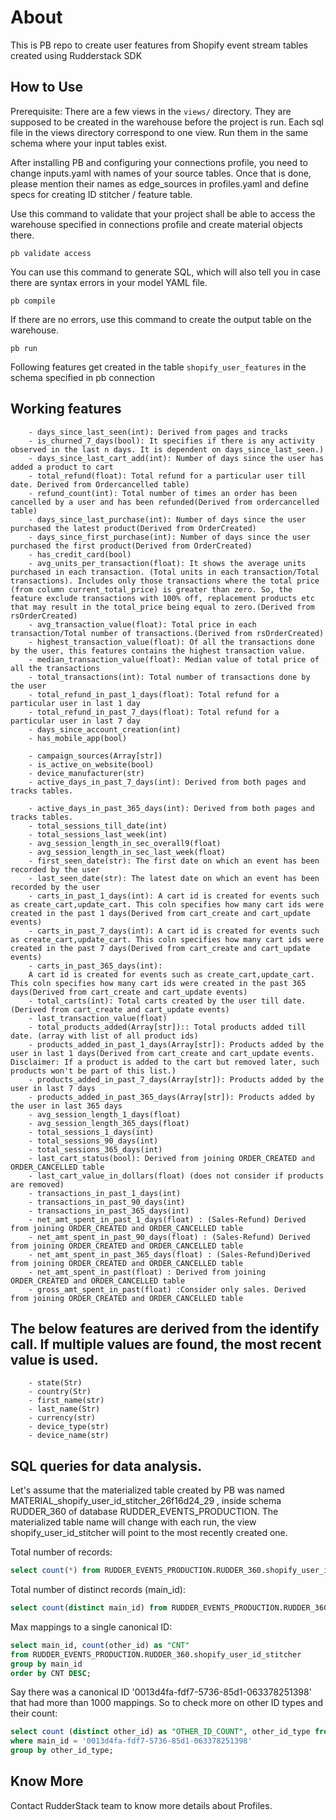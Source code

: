 # About

This is PB repo to create user features from Shopify event stream tables created using Rudderstack SDK


## How to Use

Prerequisite: There are a few views in the ```views/``` directory. They are supposed to be created in the warehouse before the project is run. Each sql file in the views directory correspond to one view. Run them in the same schema where your input tables exist.

After installing PB and configuring your connections profile, you need to change inputs.yaml with names of your source tables. Once that is done, please mention their names as edge_sources in profiles.yaml and define specs for creating ID stitcher / feature table. 

Use this command to validate that your project shall be able to access the warehouse specified in connections profile and create material objects there.

```shell script
pb validate access
```

You can use this command to generate SQL, which will also tell you in case there are syntax errors in your model YAML file.

```shell script
pb compile
```

If there are no errors, use this command to create the output table on the warehouse.

```shell script
pb run
```

Following features get created in the table ```shopify_user_features``` in the schema specified in pb connection 


## Working features
        - days_since_last_seen(int): Derived from pages and tracks
        - is_churned_7_days(bool): It specifies if there is any activity observed in the last n days. It is dependent on days_since_last_seen.)
        - days_since_last_cart_add(int): Number of days since the user has added a product to cart
        - total_refund(float): Total refund for a particular user till date. Derived from Ordercancelled table)
        - refund_count(int): Total number of times an order has been cancelled by a user and has been refunded(Derived from ordercancelled table)
        - days_since_last_purchase(int): Number of days since the user purchased the latest product(Derived from OrderCreated)
        - days_since_first_purchase(int): Number of days since the user purchased the first product(Derived from OrderCreated)
        - has_credit_card(bool) 
        - avg_units_per_transaction(float): It shows the average units purchased in each transaction. (Total units in each transaction/Total transactions). Includes only those transactions where the total price (from column current_total_price) is greater than zero. So, the feature exclude transactions with 100% off, replacement products etc that may result in the total_price being equal to zero.(Derived from rsOrderCreated)
        - avg_transaction_value(float): Total price in each transaction/Total number of transactions.(Derived from rsOrderCreated)
        - highest_transaction_value(float): Of all the transactions done by the user, this features contains the highest transaction value.
        - median_transaction_value(float): Median value of total price of all the transactions 
        - total_transactions(int): Total number of transactions done by the user
        - total_refund_in_past_1_days(float): Total refund for a particular user in last 1 day
        - total_refund_in_past_7_days(float): Total refund for a particular user in last 7 day
        - days_since_account_creation(int)
        - has_mobile_app(bool)
        
        - campaign_sources(Array[str])
        - is_active_on_website(bool)
        - device_manufacturer(str)
        - active_days_in_past_7_days(int): Derived from both pages and tracks tables.

        - active_days_in_past_365_days(int): Derived from both pages and tracks tables.
        - total_sessions_till_date(int)
        - total_sessions_last_week(int)
        - avg_session_length_in_sec_overall9(float)
        - avg_session_length_in_sec_last_week(float)
        - first_seen_date(str): The first date on which an event has been recorded by the user
        - last_seen_date(str): The latest date on which an event has been recorded by the user
        - carts_in_past_1_days(int): A cart id is created for events such as create_cart,update_cart. This coln specifies how many cart ids were created in the past 1 days(Derived from cart_create and cart_update events)
        - carts_in_past_7_days(int): A cart id is created for events such as create_cart,update_cart. This coln specifies how many cart ids were created in the past 7 days(Derived from cart_create and cart_update events)
        - carts_in_past_365_days(int):
        A cart id is created for events such as create_cart,update_cart. This coln specifies how many cart ids were created in the past 365 days(Derived from cart_create and cart_update events)
        - total_carts(int): Total carts created by the user till date. (Derived from cart_create and cart_update events)
        - last_transaction_value(float)
        - total_products_added(Array[str]):: Total products added till date. (array with list of all product ids)
        - products_added_in_past_1_days(Array[str]): Products added by the user in last 1 days(Derived from cart_create and cart_update events. Disclaimer: If a product is added to the cart but removed later, such products won't be part of this list.)
        - products_added_in_past_7_days(Array[str]): Products added by the user in last 7 days
        - products_added_in_past_365_days(Array[str]): Products added by the user in last 365 days
        - avg_session_length_1_days(float)
        - avg_session_length_365_days(float)
        - total_sessions_1_days(int)
        - total_sessions_90_days(int)
        - total_sessions_365_days(int)
        - last_cart_status(bool): Derived from joining ORDER_CREATED and ORDER_CANCELLED table
        - last_cart_value_in_dollars(float) (does not consider if products are removed)
        - transactions_in_past_1_days(int)
        - transactions_in_past_90_days(int)
        - transactions_in_past_365_days(int)
        - net_amt_spent_in_past_1_days(float) : (Sales-Refund) Derived from joining ORDER_CREATED and ORDER_CANCELLED table
        - net_amt_spent_in_past_90_days(float) : (Sales-Refund) Derived from joining ORDER_CREATED and ORDER_CANCELLED table
        - net_amt_spent_in_past_365_days(float) : (Sales-Refund)Derived from joining ORDER_CREATED and ORDER_CANCELLED table
        - net_amt_spent_in_past(float) : Derived from joining ORDER_CREATED and ORDER_CANCELLED table
        - gross_amt_spent_in_past(float) :Consider only sales. Derived from joining ORDER_CREATED and ORDER_CANCELLED table

## The below features are derived from the identify call. If multiple values are found, the most recent value is used.
        - state(Str)
        - country(Str)
        - first_name(str)
        - last_name(Str)
        - currency(str)
        - device_type(str)
        - device_name(str)
## SQL queries for data analysis.

Let's assume that the materialized table created by PB was named MATERIAL_shopify_user_id_stitcher_26f16d24_29 , inside schema RUDDER_360 of database RUDDER_EVENTS_PRODUCTION. The materialized table name will change with each run, the view shopify_user_id_stitcher will point to the most recently created one.

Total number of records:
```sql
select count(*) from RUDDER_EVENTS_PRODUCTION.RUDDER_360.shopify_user_id_stitcher;
```

Total number of distinct records (main_id):
```sql
select count(distinct main_id) from RUDDER_EVENTS_PRODUCTION.RUDDER_360.shopify_user_id_stitcher;
```

Max mappings to a single canonical ID:
```sql
select main_id, count(other_id) as "CNT"
from RUDDER_EVENTS_PRODUCTION.RUDDER_360.shopify_user_id_stitcher
group by main_id
order by CNT DESC;
```

Say there was a canonical ID '0013d4fa-fdf7-5736-85d1-063378251398' that had more than 1000 mappings. So to check more on other ID types and their count:
```sql
select count (distinct other_id) as "OTHER_ID_COUNT", other_id_type from RUDDER_EVENTS_PRODUCTION.RUDDER_360.shopify_user_id_stitcher
where main_id = '0013d4fa-fdf7-5736-85d1-063378251398'
group by other_id_type;
```

## Know More

Contact RudderStack team to know more details about Profiles. 
